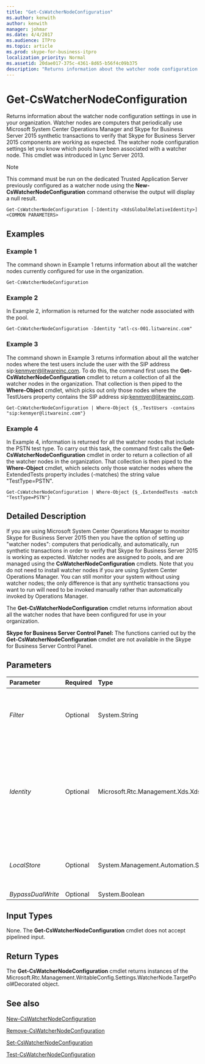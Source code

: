 ```yaml
---
title: "Get-CsWatcherNodeConfiguration"
ms.author: kenwith
author: kenwith
manager: johmar
ms.date: 4/4/2017
ms.audience: ITPro
ms.topic: article
ms.prod: skype-for-business-itpro
localization_priority: Normal
ms.assetid: 20dae017-375c-4361-8d65-b56f4c09b375
description: "Returns information about the watcher node configuration settings in use in your organization. Watcher nodes are computers that periodically use Microsoft System Center Operations Manager and Skype for Business Server 2015 synthetic transactions to verify that Skype for Business Server 2015 components are working as expected. The watcher node configuration settings let you know which pools have been associated with a watcher node. This cmdlet was introduced in Lync Server 2013."
---
```


# Get-CsWatcherNodeConfiguration
 
Returns information about the watcher node configuration settings in use in your organization. Watcher nodes are computers that periodically use Microsoft System Center Operations Manager and Skype for Business Server 2015 synthetic transactions to verify that Skype for Business Server 2015 components are working as expected. The watcher node configuration settings let you know which pools have been associated with a watcher node. This cmdlet was introduced in Lync Server 2013.
  
> [!NOTE]
> This command must be run on the dedicated Trusted Application Server previously configured as a watcher node using the **New-CsWatcherNodeConfiguration** command otherwise the output will display a null result.
  
```
Get-CsWatcherNodeConfiguration [-Identity <XdsGlobalRelativeIdentity>] <COMMON PARAMETERS>

```

## Examples
<a name="Examples"> </a>

### Example 1

The command shown in Example 1 returns information about all the watcher nodes currently configured for use in the organization.
  
```
Get-CsWatcherNodeConfiguration
```

### Example 2

In Example 2, information is returned for the watcher node associated with the pool.
  
```
Get-CsWatcherNodeConfiguration -Identity "atl-cs-001.litwareinc.com"
```

### Example 3

The command shown in Example 3 returns information about all the watcher nodes where the test users include the user with the SIP address sip:kenmyer@litwareinc.com. To do this, the command first uses the **Get-CsWatcherNodeConfiguration** cmdlet to return a collection of all the watcher nodes in the organization. That collection is then piped to the **Where-Object** cmdlet, which picks out only those nodes where the TestUsers property contains the SIP address sip:kenmyer@litwareinc.com.
  
```
Get-CsWatcherNodeConfiguration | Where-Object {$_.TestUsers -contains "sip:kenmyer@litwareinc.com"}
```

### Example 4

In Example 4, information is returned for all the watcher nodes that include the PSTN test type. To carry out this task, the command first calls the **Get-CsWatcherNodeConfiguration** cmdlet in order to return a collection of all the watcher nodes in the organization. That collection is then piped to the **Where-Object** cmdlet, which selects only those watcher nodes where the ExtendedTests property includes (-matches) the string value "TestType=PSTN".
  
```
Get-CsWatcherNodeConfiguration | Where-Object {$_.ExtendedTests -match "TestType=PSTN"}
```

## Detailed Description
<a name="DetailedDescription"> </a>

If you are using Microsoft System Center Operations Manager to monitor Skype for Business Server 2015 then you have the option of setting up "watcher nodes": computers that periodically, and automatically, run synthetic transactions in order to verify that Skype for Business Server 2015 is working as expected. Watcher nodes are assigned to pools, and are managed using the **CsWatcherNodeConfiguration** cmdlets. Note that you do not need to install watcher nodes if you are using System Center Operations Manager. You can still monitor your system without using watcher nodes; the only difference is that any synthetic transactions you want to run will need to be invoked manually rather than automatically invoked by Operations Manager.
  
The **Get-CsWatcherNodeConfiguration** cmdlet returns information about all the watcher nodes that have been configured for use in your organization.
  
 **Skype for Business Server Control Panel:** The functions carried out by the **Get-CsWatcherNodeConfiguration** cmdlet are not available in the Skype for Business Server Control Panel.
  
## Parameters
<a name="DetailedDescription"> </a>

|**Parameter**|**Required**|**Type**|**Description**|
|:-----|:-----|:-----|:-----|
| _Filter_ <br/> |Optional  <br/> |System.String  <br/> |Enables you to use wildcard characters in order to return one or more watcher nodes. For example, to return all of the watcher nodes for the domain litwareinc.com use this syntax:  <br/>  `-Filter "*.litwareinc.com"` <br/> |
| _Identity_ <br/> |Optional  <br/> |Microsoft.Rtc.Management.Xds.XdsGlobalRelativeIdentity  <br/> |Fully qualified domain name of the pool that the watcher node has been assigned to. For example:  <br/>  `-Identity "atl-cs-001.litwareinc.com"` <br/> If this parameter is not specified then the **Get-CsWatcherNodeConfiguration** cmdlet will return information about all the watcher nodes configured for use in your organization. <br/> |
| _LocalStore_ <br/> |Optional  <br/> |System.Management.Automation.SwitchParameter  <br/> |Retrieves the watcher node configuration data from the local replica of the Central Management store rather than from the Central Management store itself.  <br/> |
| _BypassDualWrite_ <br/> |Optional  <br/> |System.Boolean  <br/> |PARAMVALUE: $true | $false  <br/> |
   
## Input Types
<a name="InputTypes"> </a>

None. The **Get-CsWatcherNodeConfiguration** cmdlet does not accept pipelined input.
  
## Return Types
<a name="ReturnTypes"> </a>

The **Get-CsWatcherNodeConfiguration** cmdlet returns instances of the Microsoft.Rtc.Management.WritableConfig.Settings.WatcherNode.TargetPool#Decorated object.
  
## See also
<a name="ReturnTypes"> </a>

#### 

[New-CsWatcherNodeConfiguration](new-cswatchernodeconfiguration.md)
  
[Remove-CsWatcherNodeConfiguration](remove-cswatchernodeconfiguration.md)
  
[Set-CsWatcherNodeConfiguration](set-cswatchernodeconfiguration.md)
  
[Test-CsWatcherNodeConfiguration](test-cswatchernodeconfiguration.md)

